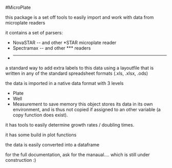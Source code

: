 #MicroPlate

this package is a set off tools to easily import and work with data from microplate readers

it contains a set of parsers:
- NovaSTAR -- and other *STAR microplate reader
- Spectramax -- and other *** readers
- ****

a standard way to add extra labels to this data using a layoutfile that is written in any of the standard spreadsheet formats (.xls, .xlsx, .ods)

the data is imported in a native data format with 3 levels
- Plate
- Well
- Measurement
to save memory this object stores its data in its own environment, and is thus not copied if assigned to an other variable (a copy function does exist).

it has tools to easily determine growth rates / doubling times.

it has some build in plot functions

the data is easily converted into a dataframe

for the full documentation, ask for the manaual.... which is still under construction :)





